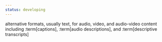 ```yaml
---
status: developing
---
```


alternative formats, usually text, for audio, video, and audio-video content including :term[captions], :term[audio descriptions], and :term[descriptive transcripts]